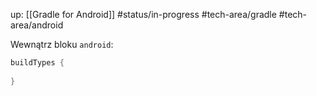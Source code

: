 up: [[Gradle for Android]]
#status/in-progress 
#tech-area/gradle #tech-area/android 

Wewnątrz bloku `android`:

```kotlin
buildTypes {
	
}
```